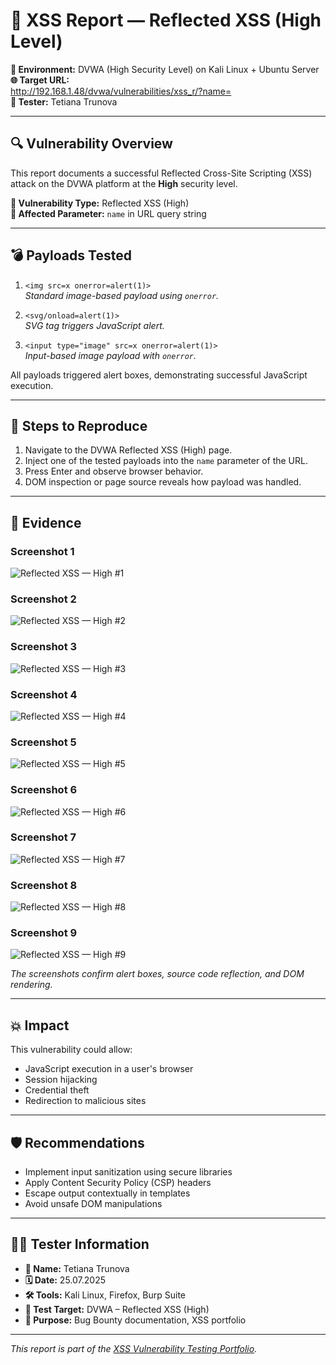 
# 🧪 XSS Report — Reflected XSS (High Level)

**📘 Environment:** DVWA (High Security Level) on Kali Linux + Ubuntu Server  
**🌐 Target URL:**  
http://192.168.1.48/dvwa/vulnerabilities/xss_r/?name=<payload>  
**👤 Tester:** Tetiana Trunova

---

## 🔍 Vulnerability Overview
This report documents a successful Reflected Cross-Site Scripting (XSS) attack on the DVWA platform at the **High** security level.

**🧬 Vulnerability Type:** Reflected XSS (High)  
**🧭 Affected Parameter:** `name` in URL query string

---

## 💣 Payloads Tested

1. `<img src=x onerror=alert(1)>`  
   _Standard image-based payload using `onerror`._

2. `<svg/onload=alert(1)>`  
   _SVG tag triggers JavaScript alert._

3. `<input type="image" src=x onerror=alert(1)>`  
   _Input-based image payload with `onerror`._

All payloads triggered alert boxes, demonstrating successful JavaScript execution.

---

## 🧪 Steps to Reproduce

1. Navigate to the DVWA Reflected XSS (High) page.
2. Inject one of the tested payloads into the `name` parameter of the URL.
3. Press Enter and observe browser behavior.
4. DOM inspection or page source reveals how payload was handled.

---

## 📸 Evidence

### Screenshot 1
![Reflected XSS — High #1](../SCREENSHOTS/reflected-high-1.png)

### Screenshot 2
![Reflected XSS — High #2](../SCREENSHOTS/reflected-high-2.png)

### Screenshot 3
![Reflected XSS — High #3](../SCREENSHOTS/reflected-high-3.png)

### Screenshot 4
![Reflected XSS — High #4](../SCREENSHOTS/reflected-high-4.png)

### Screenshot 5
![Reflected XSS — High #5](../SCREENSHOTS/reflected-high-5.png)

### Screenshot 6
![Reflected XSS — High #6](../SCREENSHOTS/reflected-high-6.png)

### Screenshot 7
![Reflected XSS — High #7](../SCREENSHOTS/reflected-high-7.png)

### Screenshot 8
![Reflected XSS — High #8](../SCREENSHOTS/reflected-high-8.png)

### Screenshot 9
![Reflected XSS — High #9](../SCREENSHOTS/reflected-high-9.png)

_The screenshots confirm alert boxes, source code reflection, and DOM rendering._

---

## 💥 Impact

This vulnerability could allow:

- JavaScript execution in a user's browser
- Session hijacking
- Credential theft
- Redirection to malicious sites

---

## 🛡️ Recommendations

- Implement input sanitization using secure libraries
- Apply Content Security Policy (CSP) headers
- Escape output contextually in templates
- Avoid unsafe DOM manipulations

---

## 👩‍💻 Tester Information

- **👤 Name:** Tetiana Trunova  
- **🗓 Date:** 25.07.2025  
- **🛠 Tools:** Kali Linux, Firefox, Burp Suite  
- **🎯 Test Target:** DVWA – Reflected XSS (High)  
- **📌 Purpose:** Bug Bounty documentation, XSS portfolio

---

_This report is part of the [XSS Vulnerability Testing Portfolio](../README.md)._
